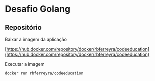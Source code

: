 # Desafio Golang

## Repositório

Baixar a imagem da aplicação

[https://hub.docker.com/repository/docker/rbferreyra/codeeducation](https://hub.docker.com/repository/docker/rbferreyra/codeeducation)

Executar a imagem

```bash
docker run rbferreyra/codeeducation
```
